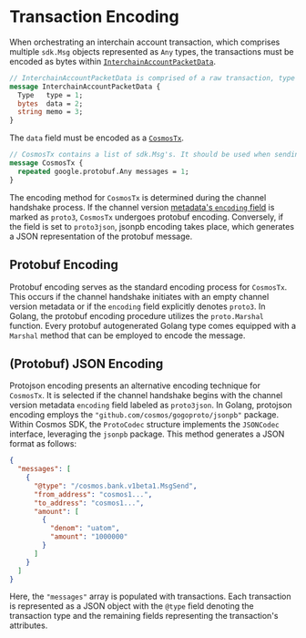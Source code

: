 <!--
order: 9
-->

# Transaction Encoding

When orchestrating an interchain account transaction, which comprises multiple `sdk.Msg` objects represented as `Any` types, the transactions must be encoded as bytes within [`InterchainAccountPacketData`](https://github.com/cosmos/ibc-go/blob/v7.2.0/proto/ibc/applications/interchain_accounts/v1/packet.proto#L21-L26).

```protobuf
// InterchainAccountPacketData is comprised of a raw transaction, type of transaction and optional memo field.
message InterchainAccountPacketData {
  Type   type = 1;
  bytes  data = 2;
  string memo = 3;
}
```

The `data` field must be encoded as a [`CosmosTx`](https://github.com/cosmos/ibc-go/blob/v7.2.0/proto/ibc/applications/interchain_accounts/v1/packet.proto#L28-L31).

```protobuf
// CosmosTx contains a list of sdk.Msg's. It should be used when sending transactions to an SDK host chain.
message CosmosTx {
  repeated google.protobuf.Any messages = 1;
}
```

The encoding method for `CosmosTx` is determined during the channel handshake process. If the channel version [metadata's `encoding` field](https://github.com/cosmos/ibc-go/blob/v7.2.0/proto/ibc/applications/interchain_accounts/v1/metadata.proto#L22) is marked as `proto3`, `CosmosTx` undergoes protobuf encoding. Conversely, if the field is set to `proto3json`, jsonpb encoding takes place, which generates a JSON representation of the protobuf message.

## Protobuf Encoding

Protobuf encoding serves as the standard encoding process for `CosmosTx`. This occurs if the channel handshake initiates with an empty channel version metadata or if the `encoding` field explicitly denotes `proto3`. In Golang, the protobuf encoding procedure utilizes the `proto.Marshal` function. Every protobuf autogenerated Golang type comes equipped with a `Marshal` method that can be employed to encode the message.

## (Protobuf) JSON Encoding

Protojson encoding presents an alternative encoding technique for `CosmosTx`. It is selected if the channel handshake begins with the channel version metadata `encoding` field labeled as `proto3json`. In Golang, protojson encoding employs the `"github.com/cosmos/gogoproto/jsonpb"` package. Within Cosmos SDK, the `ProtoCodec` structure implements the `JSONCodec` interface, leveraging the `jsonpb` package. This method generates a JSON format as follows:

```json
{
  "messages": [
    {
      "@type": "/cosmos.bank.v1beta1.MsgSend",
      "from_address": "cosmos1...",
      "to_address": "cosmos1...",
      "amount": [
        {
          "denom": "uatom",
          "amount": "1000000"
        }
      ]
    }
  ]
}
```

Here, the `"messages"` array is populated with transactions. Each transaction is represented as a JSON object with the `@type` field denoting the transaction type and the remaining fields representing the transaction's attributes.
